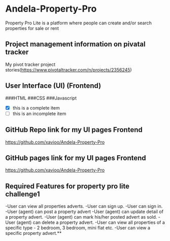 # Andela-Property-Pro
Property Pro Lite is a platform where people can create and/or search properties for sale or rent

## Project management information on pivatal tracker

My pivot tracker project stories(https://www.pivotaltracker.com/n/projects/2356245)


## User Interface (UI) (Frontend)

###HTML
###CSS
###Javascript
- [x] this is a complete item
- [ ] this is an incomplete item

## GitHub Repo link for my UI pages Frontend

https://github.com/xavioo/Andela-Property-Pro

## GitHub pages link for my UI pages Frontend

https://github.com/xavioo/Andela-Property-Pro

## Required Features for property pro lite challenge1

-User can view all properties adverts.
-User can sign up.
-User can sign in.
-User (agent) can post a property advert
-User (agent) can update detail of a property advert.
-User (agent) can mark his/her posted advert as sold.
-User (agent) can delete a property advert.
-User can view all properties of a specific type - 2 bedroom, 3 bedroom, mini flat etc.
-User can view a specific property advert.**











